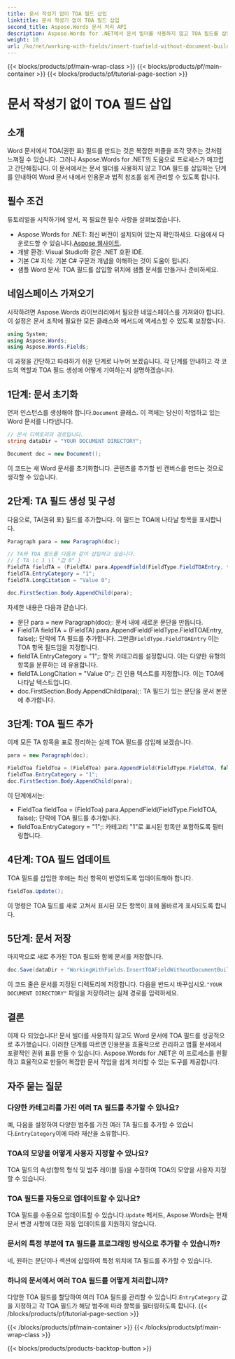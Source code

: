 ```yaml
---
title: 문서 작성기 없이 TOA 필드 삽입
linktitle: 문서 작성기 없이 TOA 필드 삽입
second_title: Aspose.Words 문서 처리 API
description: Aspose.Words for .NET에서 문서 빌더를 사용하지 않고 TOA 필드를 삽입하는 방법을 알아보세요. 단계별 가이드를 따라 법적 인용문을 효율적으로 관리하세요.
weight: 10
url: /ko/net/working-with-fields/insert-toafield-without-document-builder/
---
```


{{< blocks/products/pf/main-wrap-class >}}
{{< blocks/products/pf/main-container >}}
{{< blocks/products/pf/tutorial-page-section >}}

# 문서 작성기 없이 TOA 필드 삽입

## 소개

Word 문서에서 TOA(권한 표) 필드를 만드는 것은 복잡한 퍼즐을 조각 맞추는 것처럼 느껴질 수 있습니다. 그러나 Aspose.Words for .NET의 도움으로 프로세스가 매끄럽고 간단해집니다. 이 문서에서는 문서 빌더를 사용하지 않고 TOA 필드를 삽입하는 단계를 안내하여 Word 문서 내에서 인용문과 법적 참조를 쉽게 관리할 수 있도록 합니다.

## 필수 조건

튜토리얼을 시작하기에 앞서, 꼭 필요한 필수 사항을 살펴보겠습니다.

-  Aspose.Words for .NET: 최신 버전이 설치되어 있는지 확인하세요. 다음에서 다운로드할 수 있습니다.[Aspose 웹사이트](https://releases.aspose.com/words/net/).
- 개발 환경: Visual Studio와 같은 .NET 호환 IDE.
- 기본 C# 지식: 기본 C# 구문과 개념을 이해하는 것이 도움이 됩니다.
- 샘플 Word 문서: TOA 필드를 삽입할 위치에 샘플 문서를 만들거나 준비하세요.

## 네임스페이스 가져오기

시작하려면 Aspose.Words 라이브러리에서 필요한 네임스페이스를 가져와야 합니다. 이 설정은 문서 조작에 필요한 모든 클래스와 메서드에 액세스할 수 있도록 보장합니다.

```csharp
using System;
using Aspose.Words;
using Aspose.Words.Fields;
```

이 과정을 간단하고 따라하기 쉬운 단계로 나누어 보겠습니다. 각 단계를 안내하고 각 코드의 역할과 TOA 필드 생성에 어떻게 기여하는지 설명하겠습니다.

## 1단계: 문서 초기화

 먼저 인스턴스를 생성해야 합니다.`Document` 클래스. 이 객체는 당신이 작업하고 있는 Word 문서를 나타냅니다.

```csharp
// 문서 디렉토리의 경로입니다.
string dataDir = "YOUR DOCUMENT DIRECTORY";

Document doc = new Document();
```

이 코드는 새 Word 문서를 초기화합니다. 콘텐츠를 추가할 빈 캔버스를 만드는 것으로 생각할 수 있습니다.

## 2단계: TA 필드 생성 및 구성

다음으로, TA(권위 표) 필드를 추가합니다. 이 필드는 TOA에 나타날 항목을 표시합니다.

```csharp
Paragraph para = new Paragraph(doc);

// TA와 TOA 필드를 다음과 같이 삽입하고 싶습니다.
// { TA \c 1 \l "값 0" }
FieldTA fieldTA = (FieldTA) para.AppendField(FieldType.FieldTOAEntry, false);
fieldTA.EntryCategory = "1";
fieldTA.LongCitation = "Value 0";

doc.FirstSection.Body.AppendChild(para);
```

자세한 내용은 다음과 같습니다.
- 문단 para = new Paragraph(doc);: 문서 내에 새로운 문단을 만듭니다.
-  FieldTA fieldTA = (FieldTA) para.AppendField(FieldType.FieldTOAEntry, false);: 단락에 TA 필드를 추가합니다. 그만큼`FieldType.FieldTOAEntry` 이는 TOA 항목 필드임을 지정합니다.
- fieldTA.EntryCategory = "1";: 항목 카테고리를 설정합니다. 이는 다양한 유형의 항목을 분류하는 데 유용합니다.
- fieldTA.LongCitation = "Value 0";: 긴 인용 텍스트를 지정합니다. 이는 TOA에 나타날 텍스트입니다.
- doc.FirstSection.Body.AppendChild(para);: TA 필드가 있는 문단을 문서 본문에 추가합니다.

## 3단계: TOA 필드 추가

이제 모든 TA 항목을 표로 정리하는 실제 TOA 필드를 삽입해 보겠습니다.

```csharp
para = new Paragraph(doc);

FieldToa fieldToa = (FieldToa) para.AppendField(FieldType.FieldTOA, false);
fieldToa.EntryCategory = "1";
doc.FirstSection.Body.AppendChild(para);
```

이 단계에서는:
- FieldToa fieldToa = (FieldToa) para.AppendField(FieldType.FieldTOA, false);: 단락에 TOA 필드를 추가합니다.
- fieldToa.EntryCategory = "1";: 카테고리 "1"로 표시된 항목만 포함하도록 필터링합니다.

## 4단계: TOA 필드 업데이트

TOA 필드를 삽입한 후에는 최신 항목이 반영되도록 업데이트해야 합니다.

```csharp
fieldToa.Update();
```

이 명령은 TOA 필드를 새로 고쳐서 표시된 모든 항목이 표에 올바르게 표시되도록 합니다.

## 5단계: 문서 저장

마지막으로 새로 추가된 TOA 필드와 함께 문서를 저장합니다.

```csharp
doc.Save(dataDir + "WorkingWithFields.InsertTOAFieldWithoutDocumentBuilder.docx");
```

 이 코드 줄은 문서를 지정된 디렉토리에 저장합니다. 다음을 반드시 바꾸십시오.`"YOUR DOCUMENT DIRECTORY"` 파일을 저장하려는 실제 경로를 입력하세요.

## 결론

이제 다 되었습니다! 문서 빌더를 사용하지 않고도 Word 문서에 TOA 필드를 성공적으로 추가했습니다. 이러한 단계를 따르면 인용문을 효율적으로 관리하고 법률 문서에서 포괄적인 권위 표를 만들 수 있습니다. Aspose.Words for .NET은 이 프로세스를 원활하고 효율적으로 만들어 복잡한 문서 작업을 쉽게 처리할 수 있는 도구를 제공합니다.

## 자주 묻는 질문

### 다양한 카테고리를 가진 여러 TA 필드를 추가할 수 있나요?
 예, 다음을 설정하여 다양한 범주를 가진 여러 TA 필드를 추가할 수 있습니다.`EntryCategory`이에 따라 재산을 소유합니다.

### TOA의 모양을 어떻게 사용자 지정할 수 있나요?
TOA 필드의 속성(항목 형식 및 범주 레이블 등)을 수정하여 TOA의 모양을 사용자 지정할 수 있습니다.

### TOA 필드를 자동으로 업데이트할 수 있나요?
 TOA 필드를 수동으로 업데이트할 수 있습니다.`Update` 메서드, Aspose.Words는 현재 문서 변경 사항에 대한 자동 업데이트를 지원하지 않습니다.

### 문서의 특정 부분에 TA 필드를 프로그래밍 방식으로 추가할 수 있습니까?
네, 원하는 문단이나 섹션에 삽입하여 특정 위치에 TA 필드를 추가할 수 있습니다.

### 하나의 문서에서 여러 TOA 필드를 어떻게 처리합니까?
 다양한 TOA 필드를 할당하여 여러 TOA 필드를 관리할 수 있습니다.`EntryCategory` 값을 지정하고 각 TOA 필드가 해당 범주에 따라 항목을 필터링하도록 합니다.
{{< /blocks/products/pf/tutorial-page-section >}}

{{< /blocks/products/pf/main-container >}}
{{< /blocks/products/pf/main-wrap-class >}}

{{< blocks/products/products-backtop-button >}}
